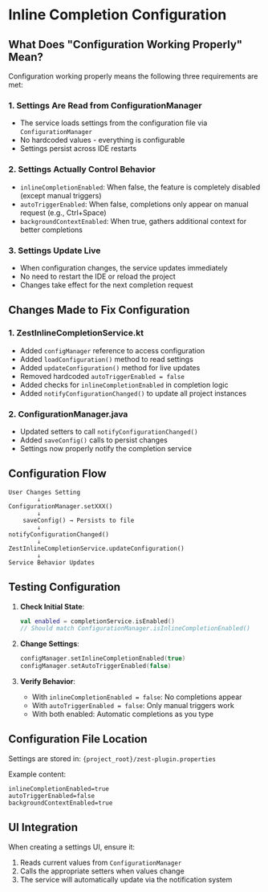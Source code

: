 # Inline Completion Configuration

## What Does "Configuration Working Properly" Mean?

Configuration working properly means the following three requirements are met:

### 1. **Settings Are Read from ConfigurationManager**
- The service loads settings from the configuration file via `ConfigurationManager`
- No hardcoded values - everything is configurable
- Settings persist across IDE restarts

### 2. **Settings Actually Control Behavior**
- `inlineCompletionEnabled`: When false, the feature is completely disabled (except manual triggers)
- `autoTriggerEnabled`: When false, completions only appear on manual request (e.g., Ctrl+Space)
- `backgroundContextEnabled`: When true, gathers additional context for better completions

### 3. **Settings Update Live**
- When configuration changes, the service updates immediately
- No need to restart the IDE or reload the project
- Changes take effect for the next completion request

## Changes Made to Fix Configuration

### 1. **ZestInlineCompletionService.kt**
- Added `configManager` reference to access configuration
- Added `loadConfiguration()` method to read settings
- Added `updateConfiguration()` method for live updates
- Removed hardcoded `autoTriggerEnabled = false`
- Added checks for `inlineCompletionEnabled` in completion logic
- Added `notifyConfigurationChanged()` to update all project instances

### 2. **ConfigurationManager.java**
- Updated setters to call `notifyConfigurationChanged()`
- Added `saveConfig()` calls to persist changes
- Settings now properly notify the completion service

## Configuration Flow

```
User Changes Setting
        ↓
ConfigurationManager.setXXX()
        ↓
    saveConfig() → Persists to file
        ↓
notifyConfigurationChanged()
        ↓
ZestInlineCompletionService.updateConfiguration()
        ↓
Service Behavior Updates
```

## Testing Configuration

1. **Check Initial State**:
   ```kotlin
   val enabled = completionService.isEnabled()
   // Should match ConfigurationManager.isInlineCompletionEnabled()
   ```

2. **Change Settings**:
   ```kotlin
   configManager.setInlineCompletionEnabled(true)
   configManager.setAutoTriggerEnabled(false)
   ```

3. **Verify Behavior**:
   - With `inlineCompletionEnabled = false`: No completions appear
   - With `autoTriggerEnabled = false`: Only manual triggers work
   - With both enabled: Automatic completions as you type

## Configuration File Location

Settings are stored in: `{project_root}/zest-plugin.properties`

Example content:
```properties
inlineCompletionEnabled=true
autoTriggerEnabled=false
backgroundContextEnabled=true
```

## UI Integration

When creating a settings UI, ensure it:
1. Reads current values from `ConfigurationManager`
2. Calls the appropriate setters when values change
3. The service will automatically update via the notification system
